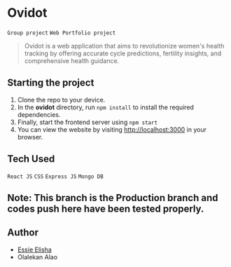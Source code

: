 # Ovidot
`Group project` `Web Portfolio project`

> Ovidot is a web application that aims to revolutionize women's health tracking by offering accurate cycle predictions, fertility insights, and comprehensive health guidance.

## Starting the project

1. Clone the repo to your device.
3. In the **ovidot** directory, run `npm install` to install the required dependencies.
4. Finally, start the frontend server using `npm start`
5. You can view the website by visiting [http://localhost:3000](http://localhost:3000) in your browser.

## Tech Used

`React JS` `CSS` `Express JS` `Mongo DB` 

## Note: This branch is the Production branch and codes push here have been tested properly.
## Author

* [Essie Elisha](https://github.com/3SSI3)
* Olalekan Alao
